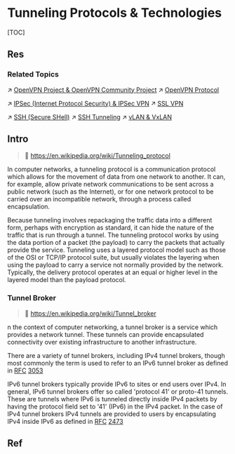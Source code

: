 # Tunneling Protocols & Technologies

[TOC]



## Res
### Related Topics
↗ [OpenVPN Project & OpenVPN Community Project](../VPN%20&%20NAT%20Implementations/📌%20OpenVPN%20Project%20&%20OpenVPN%20Community%20Project/OpenVPN%20Project%20&%20OpenVPN%20Community%20Project.md)
↗ [OpenVPN Protocol](../VPN%20&%20NAT%20Implementations/📌%20OpenVPN%20Project%20&%20OpenVPN%20Community%20Project/OpenVPN%20Protocol/OpenVPN%20Protocol.md)

↗ [IPSec (Internet Protocol Security) & IPSec VPN](../../../Network%20Security%20Mechanisms/🏇%20Network%20Security%20Protocol%20Stacks/🫱🏻‍🫲🏿%20Network%20Layer%20Security%20Protocols/IPSec%20(Internet%20Protocol%20Security)%20&%20IPSec%20VPN/IPSec%20(Internet%20Protocol%20Security)%20&%20IPSec%20VPN.md)
↗ [SSL VPN](SSL%20VPN/SSL%20VPN.md)

↗ [SSH (Secure SHell)](../../../Network%20Security%20Mechanisms/🏇%20Network%20Security%20Protocol%20Stacks/📱%20Application%20Layer%20Security%20Protocols/SSH%20(Secure%20SHell)/SSH%20(Secure%20SHell).md)
↗ [SSH Tunneling](../../../Network%20Security%20Mechanisms/🏇%20Network%20Security%20Protocol%20Stacks/📱%20Application%20Layer%20Security%20Protocols/SSH%20(Secure%20SHell)/📌%20SSH%20Services%20&%20Components/SSH%20Tunneling.md)
↗ [vLAN & VxLAN](../../../../../🔑%20CS%20Core/🏎️%20Computer%20Networking%20and%20Communication/📌%20Computer%20Networking%20Basics%20(Protocol%20Part)/0x06%20Data%20Link%20Layer/Switched%20LAN/vLAN%20&%20VxLAN/vLAN%20&%20VxLAN.md)



## Intro
> 🔗 https://en.wikipedia.org/wiki/Tunneling_protocol

In computer networks, a tunneling protocol is a communication protocol which allows for the movement of data from one network to another. It can, for example, allow private network communications to be sent across a public network (such as the Internet), or for one network protocol to be carried over an incompatible network, through a process called encapsulation.

Because tunneling involves repackaging the traffic data into a different form, perhaps with encryption as standard, it can hide the nature of the traffic that is run through a tunnel.
The tunneling protocol works by using the data portion of a packet (the payload) to carry the packets that actually provide the service. Tunneling uses a layered protocol model such as those of the OSI or TCP/IP protocol suite, but usually violates the layering when using the payload to carry a service not normally provided by the network. Typically, the delivery protocol operates at an equal or higher level in the layered model than the payload protocol.


### Tunnel Broker
> 🔗 https://en.wikipedia.org/wiki/Tunnel_broker

n the context of computer networking, a tunnel broker is a service which provides a network tunnel. These tunnels can provide encapsulated connectivity over existing infrastructure to another infrastructure.

There are a variety of tunnel brokers, including IPv4 tunnel brokers, though most commonly the term is used to refer to an IPv6 tunnel broker as defined in [RFC](https://en.wikipedia.org/wiki/RFC_(identifier) "RFC (identifier)") [3053](https://datatracker.ietf.org/doc/html/rfc3053)

IPv6 tunnel brokers typically provide IPv6 to sites or end users over IPv4. In general, IPv6 tunnel brokers offer so called 'protocol 41' or proto-41 tunnels. These are tunnels where IPv6 is tunneled directly inside IPv4 packets by having the protocol field set to '41' (IPv6) in the IPv4 packet. In the case of IPv4 tunnel brokers IPv4 tunnels are provided to users by encapsulating IPv4 inside IPv6 as defined in [RFC](https://en.wikipedia.org/wiki/RFC_(identifier) "RFC (identifier)") [2473](https://datatracker.ietf.org/doc/html/rfc2473)



## Ref
